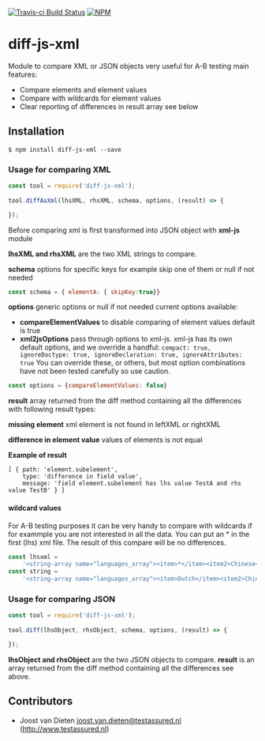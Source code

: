 [![Travis-ci Build Status](https://travis-ci.com/jvdieten/diff-js-xml.svg?branch=master)](https://travis-ci.com/jvdieten/diff-js-xml)
[![NPM](https://nodei.co/npm/diff-js-xml.png)](https://nodei.co/npm/diff-js-xml/)

# diff-js-xml
Module to compare XML or JSON objects very useful for A-B testing main features:

- Compare elements and element values
- Compare with wildcards for element values
- Clear reporting of differences in result array see below

## Installation
```
$ npm install diff-js-xml --save
```
### Usage for comparing XML
```javascript
const tool = require('diff-js-xml');
 
tool.diffAsXml(lhsXML, rhsXML, schema, options, (result) => {

});
```
Before comparing xml is first transformed into JSON object with **xml-js** module  

**lhsXML and rhsXML** are the two XML strings to compare.

**schema**  options for specific keys for example skip one of them or null if not needed

```javascript
const schema = { elementA: { skipKey:true}}
```

**options** generic options or null if not needed current options available:
- **compareElementValues** to disable comparing of element values default is true
- **xml2jsOptions** pass through options to xml-js. xml-js has its own default options, and we override a handful: 
`compact: true, ignoreDoctype: true, ignoreDeclaration: true, ignoreAttributes: true`
You can override these, or others, but most option combinations have not been tested carefully so use caution.

```javascript
const options = {compareElementValues: false}
```

**result** array returned from the diff method containing all the differences with following result types:

**missing element** xml element is not found in leftXML or rightXML

**difference in element value** values of elements is not equal 

**Example of result**
```
[ { path: 'element.subelement',
    type: 'difference in field value',
    message: 'field element.subelement has lhs value TestA and rhs value TestB' } ]
```

#### wildcard values

For A-B testing purposes it can be very handy to compare with wildcards if for exammple you are not interested in all 
the data. You can put an * in the first (lhs) xml file. The result of this compare will be no differences.

```javascript
const lhsxml =
    '<string-array name="languages_array"><item>*</item><item2>Chinese</item2><item3>French</item3><item4>Spanish</item4></string-array>'
const string =
    '<string-array name="languages_array"><item>Dutch</item><item2>Chinese</item2><item3>French</item3><item4>Spanish</item4></string-array>'
```

### Usage for comparing JSON
```javascript
const tool = require('diff-js-xml');
 
tool.diff(lhsObject, rhsObject, schema, options, (result) => {

});
```
**lhsObject and rhsObject** are the two JSON objects to compare.
**result** is an array returned from the diff method containing all the differences see above.


## Contributors
* Joost van Dieten <joost.van.dieten@testassured.nl> (http://www.testassured.nl)

